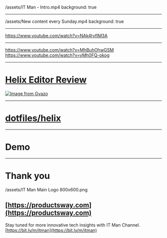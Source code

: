 /assets/IT Man - Intro.mp4
background: true

---

/assets/New content every Sunday.mp4
background: true

---

https://www.youtube.com/watch?v=NAk4tyfIM3A

---

https://www.youtube.com/watch?v=MhBuhOhwGSM
https://www.youtube.com/watch?v=yMh0FQ-okog

---

# [Helix Editor Review](https://helix-editor.com/)

[![Image from Gyazo](https://i.gyazo.com/27cfed8b50ffe2e2b1a6b9c5f9b28561.png)](https://gyazo.com/27cfed8b50ffe2e2b1a6b9c5f9b28561)

---

# [dotfiles/helix](https://github.com/jellydn/dotfiles/tree/master/helix)

---

# Demo

---

# Thank you

/assets/IT Man Main Logo 800x600.png

## [https://productsway.com](https://productsway.com)

Stay tuned for more innovative tech insights with IT Man Channel.
[https://bit.ly/m/itman](https://bit.ly/m/itman)
